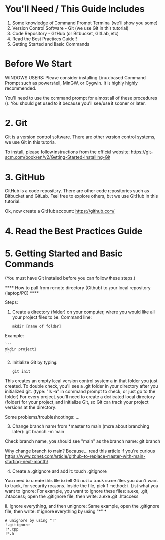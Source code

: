 # You'll Need / This Guide Includes
1. Some knowledge of Command Prompt Terminal (we'll show you some)
2. Version Control Software - Git (we use Git in this tutorial) 
3. Code Repository - GitHub (or Bitbucket, GitLab, etc)
4. Read the Best Practices Guide!! <link> 
5. Getting Started and Basic Commands 

# Before We Start 
WINDOWS USERS: Please consider installing Linux based Command Prompt such as powershell, MinGW, or Cygwin. It is highly highly recommended. 

You'll need to use the command prompt for almost all of these procedures (<link to command prompt tutorial and cheat sheet>). You should get used to it because you'll see/use it sooner or later. 

# 2. Git 
Git is a version control software. There are other version control systems, we use Git in this tutorial. 

To install, please follow instructions from the official website: 
 https://git-scm.com/book/en/v2/Getting-Started-Installing-Git 

# 3. GitHub 
GitHub is a code repository. There are other code repositories such as Bitbucket and GitLab. Feel free to explore others, but we use GitHub in this tutorial. 

Ok, now create a GitHub account: 
https://github.com/ 

# 4. Read the Best Practices Guide 
<link> 

# 5. Getting Started and Basic Commands
(You must have Git installed before you can follow these steps.) 

**** How to pull from remote directory (Github) to your local repository (laptop/PC) ****

Steps:

1. Create a directory (folder) on your computer, where you would like all your project files to be.
Command line: 

    ```
    mkdir [name of folder] 
    ```

Example: 

    ```
    mkdir project1
    ```

2. Initialize Git by typing: 

    ```
    git init
    ```


This creates an empty local version control system a  in that folder you just created. To double check, you'll see a .git folder in your directory after you initialized git. (type: "ls -a" in command prompt to check, or just go to the folder)
For every project, you'll need to create a dedicated local directory (folder) for your project, and initialize Git, so Git can track your project versions at the directory. 

Some problems/troubleshootings: 
...

3. Change branch name from *master to main (more about branching later): 
    git branch -m main
    
Check branch name, you should see "main" as the branch name: 
    git branch 

Why change branch to main? Because... read this article if you're curious
https://www.zdnet.com/article/github-to-replace-master-with-main-starting-next-month/ 

4. Create a .gitignore and add it: 
    touch .gitignore

You need to create this file to tell Git not to track some files you don't want to track, for security reasons. 
Inside the file, pick 1 method: 
i. List what you want to ignore: 
For example, you want to ignore these files: a.exe, .git, .htaccess; open the .gitignore file, then write: 
    a.exe
    .git
    .htaccess 

ii. Ignore everything, and then unignore: 
Same example, open the .gitignore file, then write: 
    # ignore everything by using "*"
    * 
        
    # unignore by using "!"
    !.gitignore
    !*.cpp
    !*.h
